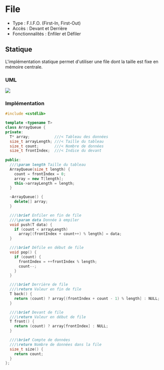 # File #

- Type : F.I.F.O. (First-In, First-Out)
- Accès : Devant et Derrière
- Fonctionnalités : Enfiler et Défiler

## Statique ##

L'implémentation statique permet d'utiliser une file dont la taille est fixe en mémoire centrale.

### UML ###

![](../Images/ArrayQueueUML.png)

### Implémentation ###

```cpp
#include <cstdlib>

template <typename T>
class ArrayQueue {
private:
  T* array;           ///< Tableau des données
  size_t arrayLength; ///< Taille du tableau
  size_t count;       ///< Nombre de données
  size_t frontIndex;  ///< Indice du devant
  
public:
  ///\param length Taille du tableau
  ArrayQueue(size_t length) {
    count = frontIndex = 0;
    array = new T[length];
    this->arrayLength = length;
  }

  ~ArrayQueue() {
    delete[] array;
  }

  ///\brief Enfiler en fin de file
  ///\param data Donnée à empiler
  void push(T data) {
    if (count < arrayLength)
      array[(frontIndex + count++) % length] = data;
  }

  ///\brief Défile en début de file
  void pop() {
    if (count) {
      frontIndex = ++frontIndex % length;
      count--;
    }
  }

  ///\brief Derrière de file
  ///\return Valeur en fin de file
  T back() {
    return (count) ? array[(frontIndex + count - 1) % length] : NULL;
  }

  ///\brief Devant de file
  ///\return Valeur en début de file
  T front() {
    return (count) ? array[frontIndex] : NULL;
  }

  ///\brief Compte de données
  ///\return Nombre de données dans la file
  size_t size() {
    return count;
  }
};
```
